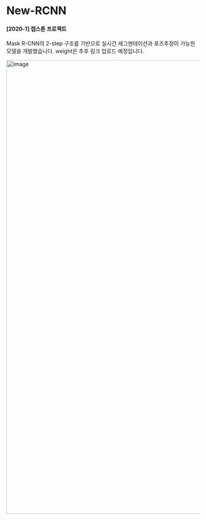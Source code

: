 # New-RCNN

#### [2020-1] 캡스톤 프로젝트
Mask R-CNN의 2-step 구조를 기반으로 실시간 세그멘테이션과 포즈추정이 가능한 모델을 개발했습니다.
weight은 추후 링크 업로드 예정입니다.




<img width="1184" alt="image" src="https://user-images.githubusercontent.com/40735375/82559912-5ff7a700-9bab-11ea-8222-dcd7fdf2a907.png">


